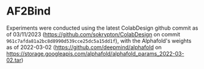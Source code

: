 # AF2Bind

Experiments were conducted using the latest ColabDesign github commit as of 03/11/2023 (https://github.com/sokrypton/ColabDesign on commit `961c7afda81a2bc8d8990d539cce25dc5a15dd1f`), with the Alphafold's weights as of 2022-03-02 (https://github.com/deepmind/alphafold on https://storage.googleapis.com/alphafold/alphafold_params_2022-03-02.tar)
